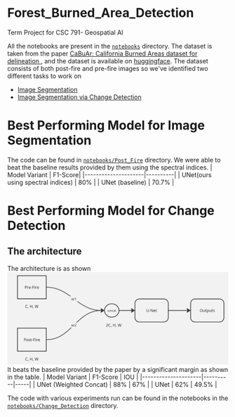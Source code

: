 # Forest_Burned_Area_Detection
Term Project for CSC 791- Geospatial  AI

All the notebooks are present in the [`notebooks`](./notebooks/) directory. The dataset is taken from the paper [CaBuAr: California Burned Areas dataset for delineation ](https://arxiv.org/abs/2401.11519), and the dataset is available on [huggingface](https://huggingface.co/datasets/DarthReca/california_burned_areas). The dataset consists of both post-fire and pre-fire images so we've identified two different tasks to work on 
- [Image Segmentation](#best-performing-model-for-image-segmetntation)
- [Image Segmentation via Change Detection](#best-performing-model-for-change-detection)
# Best Performing Model for Image Segmentation
The code can be found in [`notebooks/Post_Fire`](./notebooks/Post_Fire) directory.
We were able to beat the baseline results provided by them using the spectral indices.
| Model Variant       | F1-Score|
|---------------------|----------|
| UNet(ours using spectral indices)   | 80%      |
| UNet (baseline)   | 70.7%      | 
# Best Performing Model for Change Detection

## The architecture
The architecture is as shown ![architecture of the best perfroming model](img/best.png)
It beats the baseline provided by the paper by a significant margin as shown in the table. 
| Model Variant       | F1-Score | IOU |
|---------------------|----------|-----|
| UNet (Weighted Concat)      | 88%      | 67% |
| UNet     | 62%      | 49.5% |


The code with various experiments run can be found in the notebooks in the [`notebooks/Change_Detection`](./notebooks/Change_Detection) directory.
